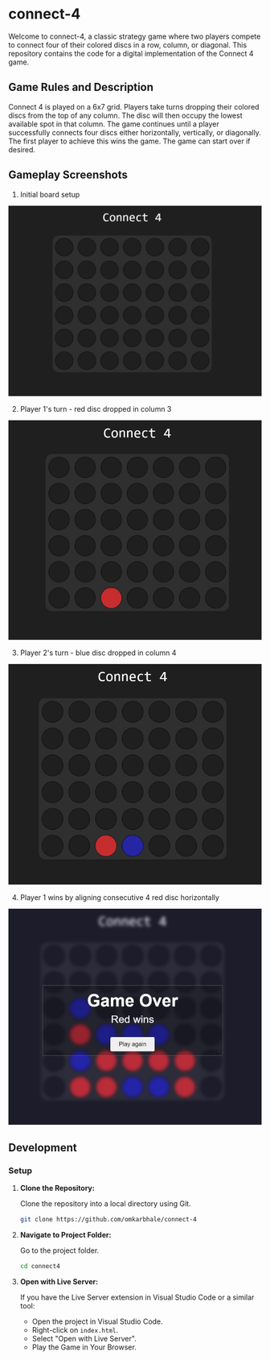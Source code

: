 # connect-4 

Welcome to connect-4, a classic strategy game where two players compete to connect four of their colored discs in a row, column, or diagonal. This repository contains the code for a digital implementation of the Connect 4 game.

## Game Rules and Description

Connect 4 is played on a 6x7 grid. Players take turns dropping their colored discs from the top of any column. The disc will then occupy the lowest available spot in that column. The game continues until a player successfully connects four discs either horizontally, vertically, or diagonally. The first player to achieve this wins the game. The game can start over if desired.


## Gameplay Screenshots

1. Initial board setup
<img src="src/resources/gameplay1.jpg" alt="Gameplay Screenshot 1" width="600"/>

2. Player 1's turn - red disc dropped in column 3
<img src="src/resources/gameplay2.jpg" alt="Gameplay Screenshot 2" width="600"/>

3. Player 2's turn - blue disc dropped in column 4
 <img src="src/resources/gameplay3.jpg" alt="Gameplay Screenshot 3" width="600"/>

4. Player 1 wins by aligning consecutive 4 red disc horizontally
 <img src="src/resources/gameplay4.jpg" alt="Gameplay Screenshot 4" width="600"/>


## Development

### Setup

1. **Clone the Repository:**

   Clone the repository into a local directory using Git.

   ```bash
   git clone https://github.com/omkarbhale/connect-4

2. **Navigate to Project Folder:**
   
    Go to the project folder.

   ```bash
   cd connect4

2. **Open with Live Server:**
   
   If you have the Live Server extension in Visual Studio Code or a similar tool:
   
   - Open the project in Visual Studio Code.
   - Right-click on `index.html`.
   - Select "Open with Live Server".
   - Play the Game in Your Browser.
